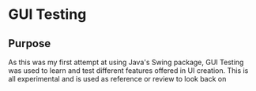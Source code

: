# GUI Testing
## Purpose
As this was my first attempt at using Java's Swing package, GUI Testing was used to learn
and test different features offered in UI creation. This is all experimental and is used as
reference or review to look back on 
